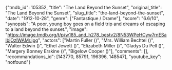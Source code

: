 {"tmdb_id": 105352, "title": "The Land Beyond the Sunset", "original_title": "The Land Beyond the Sunset", "slug_title": "the-land-beyond-the-sunset", "date": "1912-10-28", "genre": ["Fantastique / Drame"], "score": "6.6/10", "synopsis": "A poor, young boy goes on a field trip and dreams of escaping to a land beyond the sunset.", "image": "https://image.tmdb.org/t/p/w185_and_h278_bestv2/8N53WPeHCyw7rnESaIbjOzlWAMr.jpg", "actors": ["Martin Fuller ()", "Mrs. William Bechtel ()", "Walter Edwin ()", "Ethel Jewett ()", "Elizabeth Miller ()", "Gladys Du Pell ()", "Margery Bonney Erskine ()", "Bigelow Cooper ()"], "comments": [], "recommandations_id": [143770, 85791, 196396, 148547], "youtube_key": "notfound"}